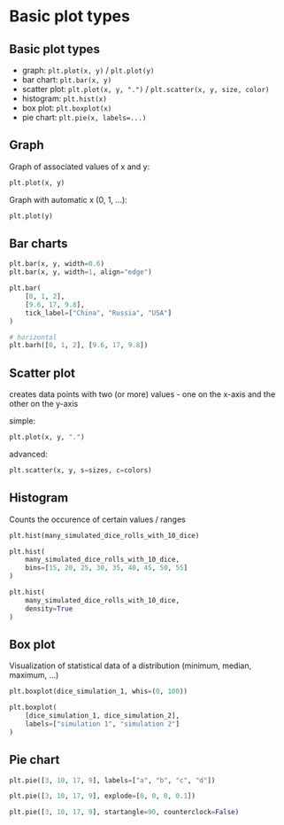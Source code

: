 # Basic plot types

## Basic plot types

- graph: `plt.plot(x, y)` / `plt.plot(y)`
- bar chart: `plt.bar(x, y)`
- scatter plot: `plt.plot(x, y, ".")` / `plt.scatter(x, y, size, color)`
- histogram: `plt.hist(x)`
- box plot: `plt.boxplot(x)`
- pie chart: `plt.pie(x, labels=...)`

## Graph

Graph of associated values of x and y:

```py
plt.plot(x, y)
```

Graph with automatic x (0, 1, ...):

```py
plt.plot(y)
```

## Bar charts

```py
plt.bar(x, y, width=0.6)
plt.bar(x, y, width=1, align="edge")

plt.bar(
    [0, 1, 2],
    [9.6, 17, 9.8],
    tick_label=["China", "Russia", "USA"]
)

# horizontal
plt.barh([0, 1, 2], [9.6, 17, 9.8])
```

## Scatter plot

creates data points with two (or more) values - one on the x-axis and the other on the y-axis

simple:

```py
plt.plot(x, y, ".")
```

advanced:

```py
plt.scatter(x, y, s=sizes, c=colors)
```

## Histogram

Counts the occurence of certain values / ranges

```py
plt.hist(many_simulated_dice_rolls_with_10_dice)
```

```py
plt.hist(
    many_simulated_dice_rolls_with_10_dice,
    bins=[15, 20, 25, 30, 35, 40, 45, 50, 55]
)
```

```py
plt.hist(
    many_simulated_dice_rolls_with_10_dice,
    density=True
)
```

## Box plot

Visualization of statistical data of a distribution (minimum, median, maximum, ...)

```py
plt.boxplot(dice_simulation_1, whis=(0, 100))
```

```py
plt.boxplot(
    [dice_simulation_1, dice_simulation_2],
    labels=["simulation 1", "simulation 2"]
)
```

## Pie chart

```py
plt.pie([3, 10, 17, 9], labels=["a", "b", "c", "d"])

plt.pie([3, 10, 17, 9], explode=[0, 0, 0, 0.1])

plt.pie([3, 10, 17, 9], startangle=90, counterclock=False)
```
